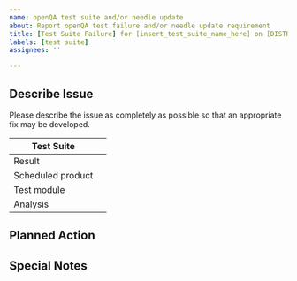 ```yaml
---
name: openQA test suite and/or needle update
about: Report openQA test failure and/or needle update requirement
title: [Test Suite Failure] for [insert_test_suite_name_here] on [DISTRI-VERSION-FLAVOR-ARCH]
labels: [test suite]
assignees: ''

---
```


## Describe Issue

Please describe the issue as completely as possible so that an appropriate fix may be developed.

| Test Suite        | <!-- eg: `install_default@uefi` --> |
|-------------------|-------------------------------------|
| Result            | <!-- eg: **failed** ( 04:46 minutes ) --> |
| Scheduled product | <!-- eg: `rocky-8.4-dvd-iso-x86_64` --> |
| Test module       | <!-- eg: `/var/lib/openqa/share/tests/rocky/tests/_impacted_test_module_here.pm` --> |
| Analysis          | <!-- eg: *Analysis	Test died: no candidate needle with tag(s) 'anaconda_help_progress_link' matched* --> |

<!-- Provide any additional relevant detail here -->

## Planned Action
<!-- Outline the steps that should be taken to address this issue -->

## Special Notes
<!-- Please provide any special instructions/information that may help testing progress more quickly -->
<!-- For example... Test can run from `disk_64bit_cockpit.qcow2` image if it is saved and stored appropriately in the test system. There is no need to run from beginning and/or trigger from `install_default_upload@64bit`. -->
